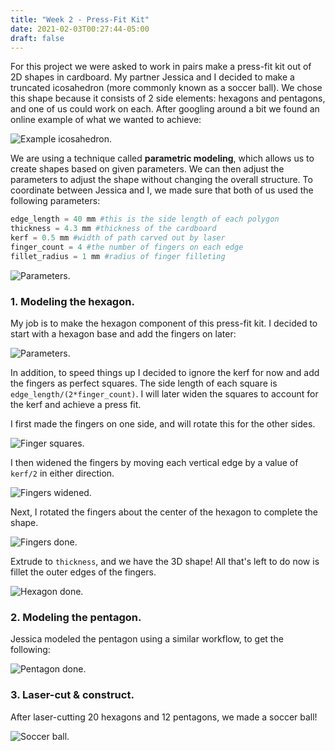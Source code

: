 ```yaml
---
title: "Week 2 - Press-Fit Kit"
date: 2021-02-03T00:27:44-05:00
draft: false
---
```


For this project we were asked to work in pairs make a press-fit kit out of 2D shapes in cardboard. My partner Jessica and I decided to make a truncated icosahedron (more commonly known as a soccer ball). We chose this shape because it consists of 2 side elements: hexagons and pentagons, and one of us could work on each. After googling around a bit we found an online example of what we wanted to achieve:

![Example icosahedron.](images/week2-pressfit/example-icosahedron.jpg)

We are using a technique called **parametric modeling**, which allows us to create shapes based on given parameters. We can then adjust the parameters to adjust the shape without changing the overall structure. To coordinate between Jessica and I, we made sure that both of us used the following parameters:

```python
edge_length = 40 mm #this is the side length of each polygon
thickness = 4.3 mm #thickness of the cardboard
kerf = 0.5 mm #width of path carved out by laser
finger_count = 4 #the number of fingers on each edge
fillet_radius = 1 mm #radius of finger filleting
```

![Parameters.](images/week2-pressfit/parameters.png)

### 1. Modeling the hexagon.

My job is to make the hexagon component of this press-fit kit. I decided to start with a hexagon base and add the fingers on later:

![Parameters.](images/week2-pressfit/hexagon.png)

In addition, to speed things up I decided to ignore the kerf for now and add the fingers as perfect squares. The side length of each square is `edge_length/(2*finger_count)`. I will later widen the squares to account for the kerf and achieve a press fit.

I first made the fingers on one side, and will rotate this for the other sides.

![Finger squares.](images/week2-pressfit/finger-1.png)

I then widened the fingers by moving each vertical edge by a value of `kerf/2` in either direction.

![Fingers widened.](images/week2-pressfit/finger-2.png)

Next, I rotated the fingers about the center of the hexagon to complete the shape.

![Fingers done.](images/week2-pressfit/finger-done.png)

Extrude to `thickness`, and we have the 3D shape! All that's left to do now is fillet the outer edges of the fingers.

![Hexagon done.](images/week2-pressfit/hexagon-done.png)

### 2. Modeling the pentagon.

Jessica modeled the pentagon using a similar workflow, to get the following:

![Pentagon done.](images/sample_image.png)

### 3. Laser-cut & construct.

After laser-cutting 20 hexagons and 12 pentagons, we made a soccer ball!

![Soccer ball.](images/sample_image.png)